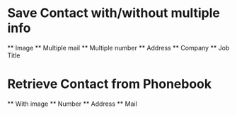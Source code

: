 # Save Contact with/without multiple info
** Image 
** Multiple mail
** Multiple number
** Address
** Company 
** Job Title

# Retrieve Contact from Phonebook
** With image
** Number
** Address
** Mail
